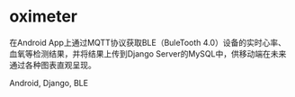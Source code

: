 # oximeter
在Android App上通过MQTT协议获取BLE（BuleTooth 4.0）设备的实时心率、血氧等检测结果，并将结果上传到Django Server的MySQL中，供移动端在未来通过各种图表直观呈现。

Android, Django, BLE 
